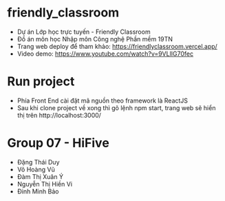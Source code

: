 # friendly_classroom
- Dự án Lớp học trực tuyến - Friendly Classroom
- Đồ án môn học Nhập môn Công nghệ Phần mềm 19TN
- Trang web deploy để tham khảo: https://friendlyclassroom.vercel.app/
- Video demo: https://www.youtube.com/watch?v=9VLlIG70fec

# Run project
- Phía Front End cài đặt mã nguồn theo framework là ReactJS
- Sau khi clone project về xong thì gõ lệnh npm start, trang web sẽ hiển thị trên http://localhost:3000/

# Group 07 - HiFive
- Đặng Thái Duy 
- Võ Hoàng Vũ
- Đàm Thị Xuân Ý
- Nguyễn Thị Hiền Vi
- Đinh Minh Bảo
